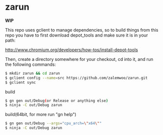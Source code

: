 zarun
===
**WIP**

This repo uses gclient to manage dependencies, so to build things from this
repo you have to first download depot_tools and make sure it is in your path:

http://www.chromium.org/developers/how-tos/install-depot-tools

Then, create a directory somewhere for your checkout, cd into it,
and run the following commands:

```bash
$ mkdir zarun && cd zarun
$ gclient config --name=src https://github.com/zalemwoo/zarun.git
$ gclient sync
```

build
```bash
$ gn gen out/Debug(or Release or anything else)
$ ninja -C out/Debug zarun
```

build(64bit, for more run "gn help")
```bash
$ gn gen out/Debug --args="cpu_arch=\"x64\""
$ ninja -C out/Debug zarun

